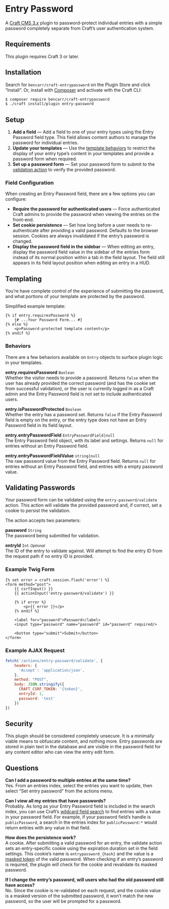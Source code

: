# Entry Password

A [Craft CMS 3.x](https://docs.craftcms.com/v3/) plugin to password-protect individual entries with a simple password completely separate from Craft’s user authentication system. 

## Requirements

This plugin requires Craft 3 or later.

## Installation

Search for `bencarr/craft-entrypassword` on the Plugin Store and click “Install”. Or, install with [Composer](https://getcomposer.org) and activate with the Craft CLI:

```bash
$ composer require bencarr/craft-entrypassword
$ ./craft install/plugin entry-password
```

## Setup

1. **Add a field** — Add a field to one of your entry types using the Entry Password field type. This field allows content authors to manage the password for individual entries.
2. **Update your templates** — Use the [template behaviors](#behaviors) to restrict the display of your entry type’s content in your templates and provide a password form when required. 
3. **Set up a password form** — Set your password form to submit to the [validation action](#validating-passwords) to verify the provided password.

### Field Configuration

When creating an Entry Password field, there are a few options you can configure:

* **Require the password for authenticated users** — Force authenticated Craft admins to provide the password when viewing the entries on the front-end.
* **Set cookie persistence** — Set how long before a user needs to re-authenticate after providing a valid password. Defaults to the browser session. Cookies are always invalidated if the entry’s password is changed.
* **Display the password field in the sidebar** — When editing an entry, display the password field value in the sidebar of the entries form instead of its normal position within a tab in the field layout. The field still appears in its field layout position when editing an entry in a HUD.

## Templating

You’re have complete control of the experience of submitting the password, and what portions of your template are protected by the password.

Simplified example template:
```twig
{% if entry.requiresPassword %}
    {# ...Your Password Form... #}
{% else %}
    <p>Password-protected template content</p>
{% endif %}
```

### Behaviors

There are a few behaviors available on `Entry` objects to surface plugin logic in your templates.

**entry.requiresPassword** `Boolean`<br>
Whether the visitor needs to provide a password. Returns `false` when the user has already provided the correct password (and has the cookie set from successful validation), or the user is currently logged in as a Craft admin and the Entry Password field is not set to include authenticated users.

**entry.isPasswordProtected** `Boolean`<br>
Whether the entry has a password set. Returns `false` if the Entry Password field is empty on the entry, or the entry type does not have an Entry Password field in its field layout.

**entry.entryPasswordField** `EntryPasswordField|null`<br>
The Entry Password field object, with its label and settings. Returns `null` for entries without an Entry Password field.

**entry.entryPasswordFieldValue** `string|null`<br>
The raw password value from the Entry Password field. Returns `null` for entries without an Entry Password field, and entries with a empty password value. 

## Validating Passwords

Your password form can be validated using the `entry-password/validate` action. This action will validate the provided password and, if correct, set a cookie to persist the validation. 

The action accepts two parameters:

**password** `String`<br>
The password being submitted for validation.

**entryId** `Int` <small>_Optional_</small><br>
The ID of the entry to validate against. Will attempt to find the entry ID from the request path if no entry ID is provided. 

### Example Twig Form
```twig
{% set error = craft.session.flash('error') %}
<form method="post">
    {{ csrfInput() }}
    {{ actionInput('entry-password/validate') }}

    {% if error %}
        <p>{{ error }}</p>
    {% endif %}

    <label for="password">Password</label>
    <input type="password" name="password" id="password" required/>

    <button type="submit">Submit</button>
</form>
```

### Example AJAX Request
```javascript
fetch('/actions/entry-password/validate', {
    headers: {
      'Accept': 'application/json',
    },
    method: "POST", 
    body: JSON.stringify({
      CRAFT_CSRF_TOKEN: '{token}',
      entryId: 1,
      password: 'test'
    })
})
```

## Security

This plugin should be considered completely unsecure. It is a minimally viable means to obfuscate content, and nothing more. Entry passwords are stored in plain text in the database and are visible in the password field for any content editor who can view the entry edit form. 

## Questions

**Can I add a password to multiple entries at the same time?**<br>
Yes. From an entries index, select the entries you want to update, then select “Set entry password” from the actions menu.

**Can I view all my entries that have passwords?**<br>
Probably. As long as your Entry Password field is included in the search index, you can use Craft’s [wildcard field search](https://docs.craftcms.com/v3/searching.html) to find entries with a value in your password field. For example, if your password field’s handle is `publicPassword`, a search in the entries index for `publicPassword:*` would return entries with any value in that field.

**How does the persistence work?**<br>
A cookie. After submitting a valid password for an entry, the validate action sets an entry-specific cookie using the expiration duration set in the field settings. This cookie’s name is `entrypassword_{hash}` and the value is a [masked token](https://www.yiiframework.com/doc/api/2.0/yii-base-security#maskToken()-detail) of the valid password. When checking if an entry’s password is required, the plugin will check for the cookie and revalidate its masked password.

**If I change the entry’s password, will users who had the old password still have access?**<br>
No. Since the cookie is re-validated on each request, and the cookie value is a masked version of the submitted password, it won’t match the new password, so the user will be prompted for a password.

